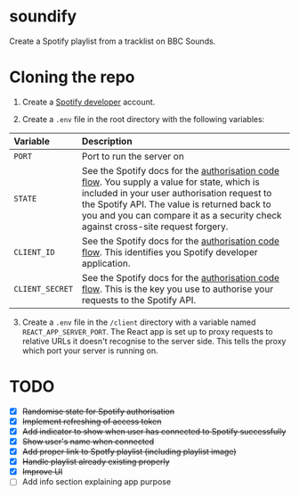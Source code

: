 # soundify
Create a Spotify playlist from a tracklist on BBC Sounds.

# Cloning the repo
1. Create a [Spotify developer](https://developer.spotify.com/) account.

2. Create a `.env` file in the root directory with the following variables:

| **Variable**    | **Description** |
| :-------------- | :-------------- |
| `PORT` | Port to run the server on |
| `STATE` | See the Spotify docs for the [authorisation code flow](https://developer.spotify.com/documentation/general/guides/authorization/code-flow/). You supply a value for state, which is included in your user authorisation request to the Spotify API. The value is returned back to you and you can compare it as a security check against cross-site request forgery. |
| `CLIENT_ID` | See the Spotify docs for the [authorisation code flow](https://developer.spotify.com/documentation/general/guides/authorization/code-flow/). This identifies you Spotify developer application. |
| `CLIENT_SECRET` | See the Spotify docs for the [authorisation code flow](https://developer.spotify.com/documentation/general/guides/authorization/code-flow/). This is the key you use to authorise your requests to the Spotify API. |

3. Create a `.env` file in the `/client` directory with a variable named `REACT_APP_SERVER_PORT`. The React app is set up to proxy requests to relative URLs it doesn't recognise to the server side. This tells the proxy which port your server is running on.

# TODO
- [x] ~~Randomise state for Spotify authorisation~~
- [x] ~~Implement refreshing of access token~~
- [x] ~~Add indicator to show when user has connected to Spotify successfully~~
- [x] ~~Show user's name when connected~~
- [x] ~~Add proper link to Spotfy playlist (including playlist image)~~
- [x] ~~Handle playlist already existing properly~~
- [x] ~~Improve UI~~
- [ ] Add info section explaining app purpose
